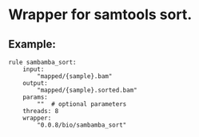 # Wrapper for samtools sort.

## Example:

```
rule sambamba_sort:
    input:
        "mapped/{sample}.bam"
    output:
        "mapped/{sample}.sorted.bam"
    params:
        ""  # optional parameters
    threads: 8
    wrapper:
        "0.0.8/bio/sambamba_sort"
```
